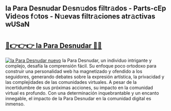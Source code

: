 ## Ia Para Desnudar D𝚎sn𝚞dos filtr𝚊dos - Parts-cEp Vid𝚎os f𝚘tos - N𝚞evas filtr𝚊ciones atr𝚊ctivas wUSaN

# <h2><a href="http://mbaf50v.tromn.icu/?c=Ia+Para+Desnudar">🔗👉👉👉 Ia Para Desnudar 🔗🔗</a></h2>

[![Ia Para Desnudar nuevo](https://i.imgur.com/pEAQMta.gif)](http://mbaf50v.tromn.icu/?c=Ia+Para+Desnudar)
Ia Para Desnudar, un individuo intrigante y complejo, desafía la comprensión fácil. Su enfoque poco ortodoxo para construir una personalidad web ha magnetizado y ofendido a los seguidores, generando debates sobre la expresión artística, la privacidad y las complejidades de las comunidades virtuales. A pesar de la incertidumbre de sus próximas acciones, su impacto en la comunidad virtual es profundo. Con una determinación inquebrantable y un encanto innegable, el impacto de Ia Para Desnudar en la comunidad digital es inmenso.
